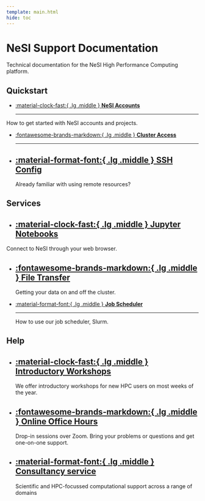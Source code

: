 ```yaml
---
template: main.html
hide: toc
---
```


# NeSI Support Documentation

Technical documentation for the NeSI High Performance Computing platform.

## Quickstart

<div class="grid cards" markdown>

-   [:material-clock-fast:{ .lg .middle } __NeSI Accounts__](Getting_Started/Accounts-Projects_and_Allocations/Creating_a_NeSI_Account_Profile.md)

    ---

   How to get started with NeSI accounts and projects.


-   [:fontawesome-brands-markdown:{ .lg .middle } __Cluster Access__](Getting_Started/Accessing_the_HPCs/Choosing_and_Configuring_Software_for_Connecting_to_the_Clusters.md)

    ---

-   [:material-format-font:{ .lg .middle } __SSH Config__](Scientific_Computing/Terminal_Setup/Standard_Terminal_Setup.md)
    ---
    Already familiar with using remote resources?

</div>

## Services

<div class="grid cards" markdown>

-   [:material-clock-fast:{ .lg .middle } __Jupyter Notebooks__](Scientific_Computing/Interactive_computing_using_Jupyter/Jupyter_on_NeSI.md)
    ---
   Connect to NeSI through your web browser.

-   [:fontawesome-brands-markdown:{ .lg .middle } __File Transfer__](Getting_Started/Next_Steps/Moving_files_to_and_from_the_cluster.md)
    ---
    Getting your data on and off the cluster.

-   [:material-format-font:{ .lg .middle } __Job Scheduler__](Getting_Started/Next_Steps/Submitting_your_first_job.md#slurm)

    ---
    How to use our job scheduler, Slurm.

</div>

## Help

<div class="grid cards" markdown>

-   [:material-clock-fast:{ .lg .middle } __Introductory Workshops__](Getting_Started/Getting_Help/Introductory_Material.md)
    ---
    We offer introductory workshops for new HPC users on most weeks of the year.

-   [:fontawesome-brands-markdown:{ .lg .middle } __Online Office Hours__](Getting_Started/Getting_Help/Weekly_Online_Office_Hours.md)
    ---
    Drop-in sessions over Zoom. Bring your problems or questions and get one-on-one support.

-   [:material-format-font:{ .lg .middle } __Consultancy service__](Getting_Started/Getting_Help/Consultancy.md)
    ---
    Scientific and HPC-focussed computational support across a range of domains

